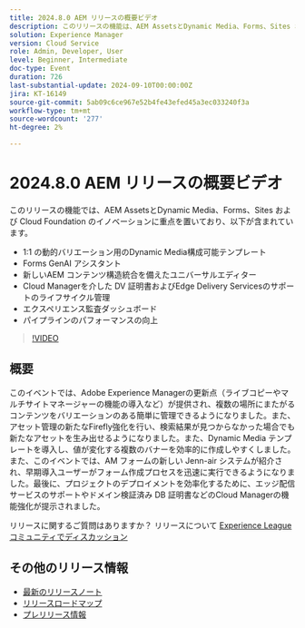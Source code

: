 ```yaml
---
title: 2024.8.0 AEM リリースの概要ビデオ
description: このリリースの機能は、AEM AssetsとDynamic Media、Forms、Sites および Cloud Foundation のイノベーションに重点を置いており、以下が含まれます。1:1 の動的バリエーション用Dynamic Media コンポーザブルテンプレート Forms GenAI Assistant ユニバーサルエディターと新しいAEM コンテンツ構造の統合​DV 証明書のライフサイクルの管理およびCloud Manager Experience Audit Dashboard を使用したEdge Delivery Servicesのサポート パイプラインパフォーマンスの向上
solution: Experience Manager
version: Cloud Service
role: Admin, Developer, User
level: Beginner, Intermediate
doc-type: Event
duration: 726
last-substantial-update: 2024-09-10T00:00:00Z
jira: KT-16149
source-git-commit: 5ab09c6ce967e52b4fe43efed45a3ec033240f3a
workflow-type: tm+mt
source-wordcount: '277'
ht-degree: 2%

---
```



# 2024.8.0 AEM リリースの概要ビデオ

このリリースの機能では、AEM AssetsとDynamic Media、Forms、Sites および Cloud Foundation のイノベーションに重点を置いており、以下が含まれています。

* 1:1 の動的バリエーション用のDynamic Media構成可能テンプレート
* Forms GenAI アシスタント
* 新しいAEM コンテンツ構造統合を備えたユニバーサルエディター&#x200B;
* Cloud Managerを介した DV 証明書およびEdge Delivery Servicesのサポートのライフサイクル管理
* エクスペリエンス監査ダッシュボード
* パイプラインのパフォーマンスの向上

>[!VIDEO](https://video.tv.adobe.com/v/3433381/?learn=on)

## 概要

このイベントでは、Adobe Experience Managerの更新点（ライブコピーやマルチサイトマネージャーの機能の導入など）が提供され、複数の場所にまたがるコンテンツをバリエーションのある簡単に管理できるようになりました。&#x200B; また、アセット管理の新たなFirefly強化を行い、検索結果が見つからなかった場合でも新たなアセットを生み出せるようになりました。&#x200B; また、Dynamic Media テンプレートを導入し、値が変化する複数のバナーを効率的に作成しやすくしました。&#x200B; また、このイベントでは、AM フォームの新しい Jenn-air システムが紹介され、早期導入ユーザーがフォーム作成プロセスを迅速に実行できるようになりました。&#x200B; 最後に、プロジェクトのデプロイメントを効率化するために、エッジ配信サービスのサポートやドメイン検証済み DB 証明書などのCloud Managerの機能強化が提示されました。&#x200B;

リリースに関するご質問はありますか？  リリースについて [Experience Leagueコミュニティでディスカッション ](https://adobe.ly/4egoWgm)

## その他のリリース情報

* [最新のリリースノート](https://experienceleague.adobe.com/docs/experience-manager-cloud-service/content/release-notes/home.html?lang=ja)
* [ リリースロードマップ ](https://experienceleague.adobe.com/docs/experience-manager-release-information/aem-release-updates/update-releases-roadmap.html?lang=ja)
* [ プレリリース情報 ](https://experienceleague.adobe.com/docs/experience-manager-cloud-service/content/release-notes/prerelease.html)





